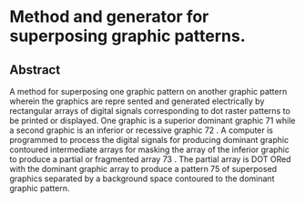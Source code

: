 # Method and generator for superposing graphic patterns.

## Abstract
A method for superposing one graphic pattern on another graphic pattern wherein the graphics are repre sented and generated electrically by rectangular arrays of digital signals corresponding to dot raster patterns to be printed or displayed. One graphic is a superior dominant graphic 71 while a second graphic is an inferior or recessive graphic 72 . A computer is programmed to process the digital signals for producing dominant graphic contoured intermediate arrays for masking the array of the inferior graphic to produce a partial or fragmented array 73 . The partial array is DOT ORed with the dominant graphic array to produce a pattern 75 of superposed graphics separated by a background space contoured to the dominant graphic pattern.
